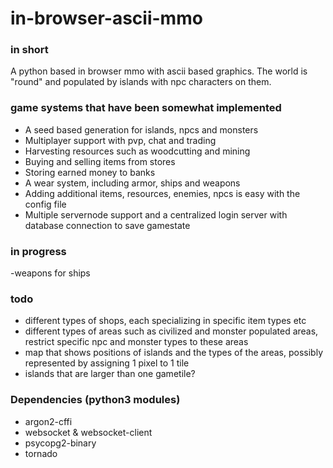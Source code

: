 # in-browser-ascii-mmo

### in short
A python based in browser mmo with ascii based graphics.
The world is "round" and populated by islands with npc characters on them.

### game systems that have been somewhat implemented
- A seed based generation for islands, npcs and monsters
- Multiplayer support with pvp, chat and trading
- Harvesting resources such as woodcutting and mining
- Buying and selling items from stores
- Storing earned money to banks
- A wear system, including armor, ships and weapons
- Adding additional items, resources, enemies, npcs is easy with the config file
- Multiple servernode support and a centralized login server with database connection to save gamestate



### in progress
-weapons for ships

### todo
- different types of shops, each specializing in specific item types etc
- different types of areas such as civilized and monster populated areas, restrict specific npc and monster types to these areas
- map that shows positions of islands and the types of the areas, possibly represented by assigning 1 pixel to 1 tile
- islands that are larger than one gametile?


### Dependencies (python3 modules)
- argon2-cffi
- websocket & websocket-client
- psycopg2-binary
- tornado
